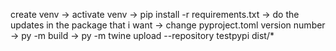 create venv -> activate venv -> pip install -r requirements.txt -> do the updates in the package that i want -> change pyproject.toml version number -> py -m build -> py -m twine upload --repository testpypi dist/*
